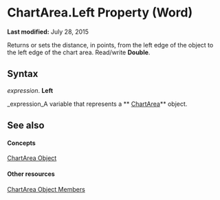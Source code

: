
# ChartArea.Left Property (Word)

 **Last modified:** July 28, 2015

Returns or sets the distance, in points, from the left edge of the object to the left edge of the chart area. Read/write  **Double**.

## Syntax

 _expression_. **Left**

 _expression_A variable that represents a  ** [ChartArea](7b3384df-f331-033d-4dfa-ee2ff26111c6.md)** object.


## See also


#### Concepts


 [ChartArea Object](7b3384df-f331-033d-4dfa-ee2ff26111c6.md)
#### Other resources


 [ChartArea Object Members](b40e1e67-d61d-f0e2-67d8-b98bb035b3ba.md)
